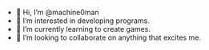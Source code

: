 - 👋 Hi, I’m @machine0man
- 👀 I’m interested in developing programs.
- 🌱 I’m currently learning to create games.
- 💞️ I’m looking to collaborate on anything that excites me.

